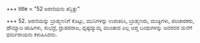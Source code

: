 +++
title = "52 ಅರಣಿಯನು ತನ್ದಿತ್ತು"

+++
52. ಅರಣಿಯನ್ನು ಬ್ರಾಹ್ಮಣನಿಗೆ ಕೊಟ್ಟು, ಮುನಿಗಳನ್ನು ಉಪಚರಿಸಿ, ಬ್ರಾಹ್ಮಣರು, ಮಂತ್ರಿಗಳು, ಪರಿಚಾರಕರು, ಧೌಮ್ಯಾದಿ ಋಷಿಗಳು, ಸುಭದ್ರೆ, ದ್ರುಪದರಾಜ, ಧೃಷ್ಟದ್ಯುಮ್ನ ಮುಂತಾದ ಎಲ್ಲ ಆಪ್ತ ಬಂಧುಗಳನ್ನು ಅವರವರ ಮನೆಗೆ ಧರ್ಮರಾಯನು ಕಳುಹಿಸಿದನು.